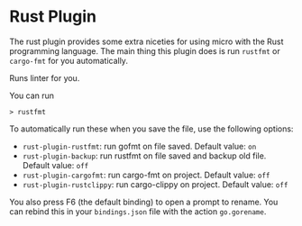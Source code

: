 # Rust Plugin

The rust plugin provides some extra niceties for using micro with
the Rust programming language. The main thing this plugin does is
run `rustfmt` or `cargo-fmt` for you automatically. 

Runs linter for you.

You can run

```
> rustfmt
```

To automatically run these when you save the file, use the following
options:

* `rust-plugin-rustfmt`: run gofmt on file saved. Default value: `on`
* `rust-plugin-backup`: run rustfmt on file saved and backup old file. Default value: `off`
* `rust-plugin-cargofmt`: run cargo-fmt on project. Default value: `off`
* `rust-plugin-rustclippy`: run cargo-clippy on project. Default value: `off`

You also press F6 (the default binding) to open a prompt to rename. You
can rebind this in your `bindings.json` file with the action `go.gorename`.
